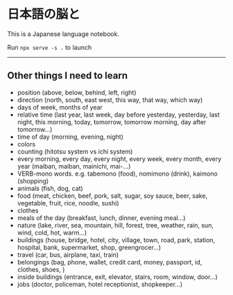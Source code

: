 # 日本語の脳と

This is a Japanese language notebook.

Run `npx serve -s .` to launch

---

## Other things I need to learn

- position (above, below, behind, left, right)
- direction (north, south, east west, this way, that way, which way)
- days of week, months of year
- relative time (last year, last week, day before yesterday, yesterday, last night, this morning, today, tomorrow, tomorrow morning, day after tomorrow...)
- time of day (morning, evening, night)
- colors
- counting (hitotsu system vs ichi system)
- every morning, every day, every night, every week, every month, every year (maiban, maiban, mainichi, mai-...)
- VERB-mono words. e.g. tabemono (food), nomimono (drink), kaimono (shopping)
- animals (fish, dog, cat)
- food (meat, chicken, beef, pork, salt, sugar, soy sauce, beer, sake, vegetable, fruit, rice, noodle, sushi)
- clothes
- meals of the day (breakfast, lunch, dinner, evening meal...)
- nature (lake, river, sea, mountain, hill, forest, tree, weather, rain, sun, wind, cold, hot, warm...)
- buildings (house, bridge, hotel, city, village, town, road, park, station, hospital, bank, supermarket, shop, greengrocer...)
- travel (car, bus, airplane, taxi, train)
- belongings (bag, phone, wallet, credit card, money, passport, id, clothes, shoes, )
- inside buildings (entrance, exit, elevator, stairs, room, window, door...)
- jobs (doctor, policeman, hotel receptionist, shopkeeper...)
